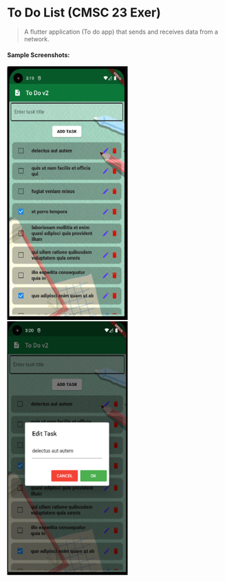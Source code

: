 # To Do List (CMSC 23 Exer)

> A flutter application (To do app) that sends and receives data from a network.

#### Sample Screenshots:

<img src="screenshots/app1.png" width="280" height="590"> <img src="screenshots/app2.png" width="280" height="590">
